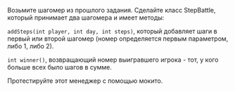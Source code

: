 Возьмите шагомер из прошлого задания. Сделайте класс StepBattle, который принимает два шагомера и имеет методы:

`addSteps(int player, int day, int steps)`, который добавляет шаги в первый или второй шагомер (номер определяется первым параметром, либо 1, либо 2).

`int winner()`, возвращающий номер выигравшего игрока - тот, у кого больше всех было шагов в сумме.

Протестируйте этот менеджер с помощью мокито.